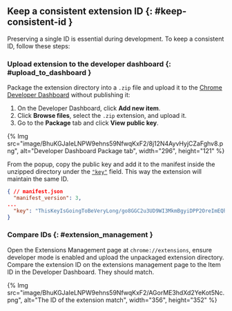 ## Keep a consistent extension ID {: #keep-consistent-id }

Preserving a single ID is essential during development. To keep a consistent ID, follow these steps:

### Upload extension to the developer dashboard {: #upload_to_dashboard }

Package the extension directory into a `.zip` file and upload it to the [Chrome Developer
Dashboard](https://chrome.google.com/webstore/developer/dashboard) without publishing it:

1.  On the Developer Dashboard, click **Add new item**.
2.  Click **Browse files**, select the `.zip` extension, and upload it.
3.  Go to the **Package** tab and click **View public key**.

{% Img src="image/BhuKGJaIeLNPW9ehns59NfwqKxF2/8j12N4AyvHyjCZaFghv8.png", alt="Developer Dashboard
Package tab", width="296", height="121" %}

From the popup, copy the public key and add it to the manifest inside the unzipped directory under
the [`"key"`]([/docs/extensions/mv3/manifest/key/) field. This way the extension will maintain the
same ID.

```json
{ // manifest.json 
  "manifest_version": 3,
...
  "key": "ThisKeyIsGoingToBeVeryLong/go8GGC2u3UD9WI3MkmBgyiDPP2OreImEQhPvwpliioUMJmERZK3zPAx72z8MDvGp7Fx7ZlzuZpL4yyp4zXBI+MUhFGoqEh32oYnm4qkS4JpjWva5Ktn4YpAWxd4pSCVs8I4MZms20+yx5OlnlmWQEwQiiIwPPwG1e1jRw0Ak5duPpE3uysVGZXkGhC5FyOFM+oVXwc1kMqrrKnQiMJ3lgh59LjkX4z1cDNX3MomyUMJ+I+DaWC2VdHggB74BNANSd+zkPQeNKg3o7FetlDJya1bk8ofdNBARxHFMBtMXu/ONfCT3Q2kCY9gZDRktmNRiHG/1cXhkIcN1RWrbsCkwIDAQAB",
}
```

### Compare IDs {: #extension_management }

Open the Extensions Management page at `chrome://extensions`, ensure developer mode is enabled and
upload the unpackaged extension directory. Compare the extension ID on the extensions management
page to the Item ID in the Developer Dashboard. They should match.

{% Img src="image/BhuKGJaIeLNPW9ehns59NfwqKxF2/AGorME3hdXd2YeKot5Nc.png", 
alt="The ID of the
extension match", width="356", height="352" %}

